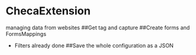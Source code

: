 # ChecaExtension
managing data from websites
##Get tag and capture 
##Create forms and FormsMappings
 - Filters already done
##Save the whole configuration as a JSON
